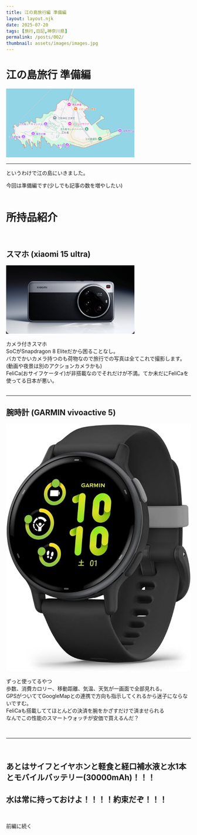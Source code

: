 ```yaml
---
title: 江の島旅行編 準備編
layout: layout.njk
date: 2025-07-20
tags: [旅行,日記,神奈川県]
permalink: /posts/002/
thumbnail: assets/images/images.jpg
---
```


# 江の島旅行 準備編


<img src="https://github.com/Yomi12223/ydm-blog/raw/main/src/assets/images/enosima.jpg" alt="江の島" width="350">
<br>

---

というわけで江の島にいきました。<br>

今回は準備編です(少しでも記事の数を増やしたい)
<br><br>



# 所持品紹介

<br>


## スマホ (xiaomi 15 ultra)
<img src="https://github.com/Yomi12223/ydm-blog/raw/main/src/assets/images/sumaho.jpg" alt="スマホ" width="350">

カメラ付きスマホ<br>
SoCがSnapdragon 8 Eliteだから困ることなし。<br>
バカでかいカメラ持つのも荷物なので旅行での写真は全てこれで撮影します。(動画や夜景は別のアクションカメラかも)<br>
FeliCa(おサイフケータイ)が非搭載なのでそれだけが不満。てか未だにFeliCaを使ってる日本が悪い。<br><br>

---

## 腕時計 (GARMIN vivoactive 5)
![腕時計](https://github.com/Yomi12223/ydm-blog/raw/main/src/assets/images/sumawatch.jpg)

ずっと使ってるやつ<br>
歩数、消費カロリー、移動距離、気温、天気が一画面で全部見れる。<br>
GPSがついててGoogleMapとの連携で方向も指示してくれるから迷子にならないですむ。<br>
FeliCaも搭載しててほとんどの決済を腕をかざすだけで済ませられる<br>
なんでこの性能のスマートウォッチが安価で買えるんだ？<br>

<br>

---

<br>

## あとはサイフとイヤホンと軽食と経口補水液と水1本とモバイルバッテリー(30000mAh)！！！
## 水は常に持っておけよ！！！！約束だぞ！！！

<br>

前編に続く
